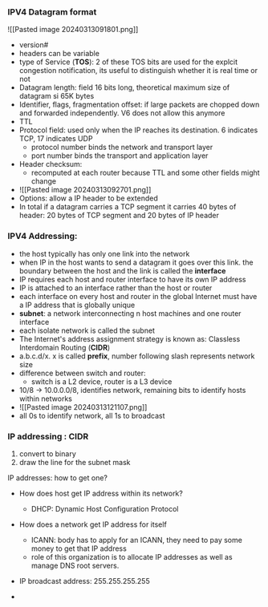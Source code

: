 ### IPV4 Datagram format
![[Pasted image 20240313091801.png]]
- version#
- headers can be variable 
- type of Service (**TOS**): 2 of these TOS bits are used for the explcit congestion notification, its useful to distinguish whether it is real time or not
- Datagram length: field 16 bits long, theoretical maximum size of datagram si 65K bytes
- Identifier, flags, fragmentation offset: if large packets are chopped down and forwarded independently. V6 does not allow this anymore
- TTL
- Protocol field: used only when the IP reaches its destination. 6 indicates TCP, 17 indicates UDP
	- protocol number binds the network and transport layer
	- port number binds the transport and application layer
- Header checksum: 
	- recomputed at each router because TTL and some other fields might change
- ![[Pasted image 20240313092701.png]]
- Options: allow a IP header to be extended 
- In total if a datagram carries a TCP segment it carries 40 bytes of header: 20 bytes of TCP segment and 20 bytes of IP header
### IPV4 Addressing:
- the host typically has only one link into the network
- when IP in the host wants to send a datagram it goes over this link. the boundary between the host and the link is called the **interface**
- IP requires each host and router interface to have its own IP address
- IP is attached to an interface rather than the host or router 
- each interface on every host and router in the global Internet must have a IP address that is globally unique
- **subnet**: a network interconnecting n host machines and one router interface
- each isolate network is called the subnet
- The Internet's address assignment strategy is known as: Classless Interdomain Routing (**CIDR**)
- a.b.c.d/x. x is called **prefix**, number following slash represents network size
- difference between switch and router:
	- switch is a L2 device, router is a L3 device
- 10/8 -> 10.0.0.0/8, identifies network, remaining bits to identify hosts within networks
- ![[Pasted image 20240313121107.png]]
- all 0s to identify network, all 1s to broadcast

### IP addressing : CIDR
1. convert to binary
2. draw the line for the subnet mask

IP addresses: how to get one?
- How does host get IP address within its network?
	- DHCP: Dynamic Host Configuration Protocol
- How does a network get IP address for itself
	- ICANN: body has to apply for an ICANN, they need to pay some money to get that IP address
	- role of this organization is to allocate IP addresses as well as manage DNS root servers.
	
- IP broadcast address: 255.255.255.255
- 
